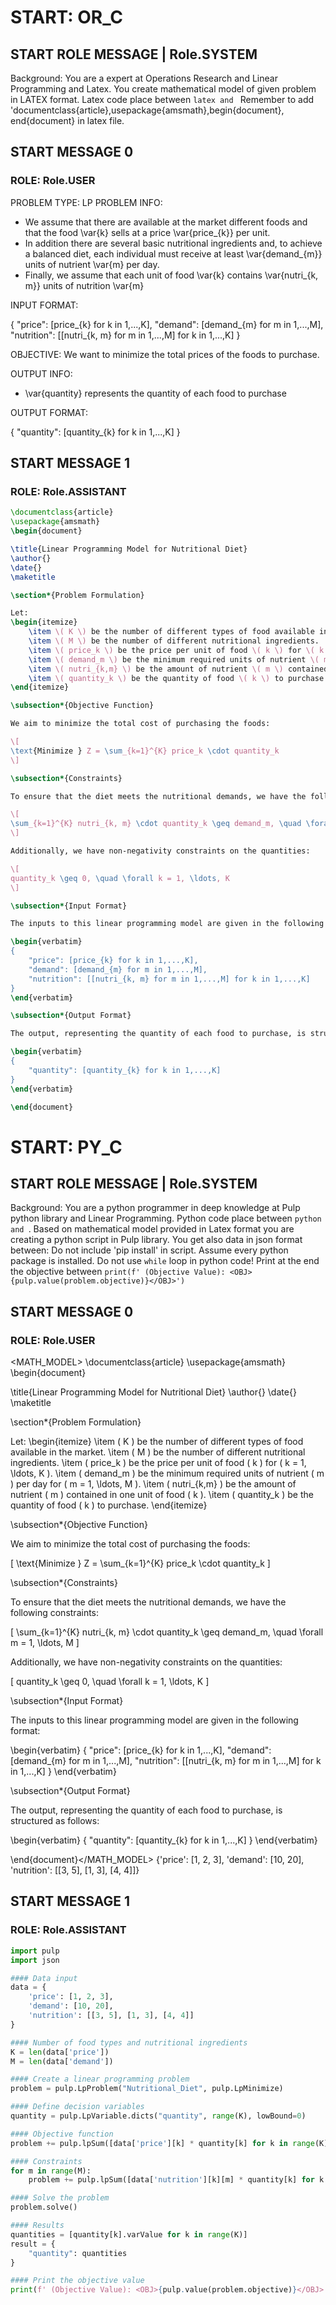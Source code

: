 # START: OR_C 
## START ROLE MESSAGE | Role.SYSTEM 
Background: You are a expert at Operations Research and Linear Programming and Latex. You create mathematical model of given problem in LATEX format. Latex code place between ```latex and ``` Remember to add 'documentclass{article},usepackage{amsmath},begin{document}, end{document} in latex file. 
## START MESSAGE 0 
### ROLE: Role.USER
<DESCRIPTION>
PROBLEM TYPE: LP
PROBLEM INFO:

- We assume that there are available at the market different foods and that the food \var{k} sells at a price \var{price_{k}} per unit. 
- In addition there are several basic nutritional ingredients and, to achieve a balanced diet, each individual must receive at least \var{demand_{m}} units of nutrient \var{m} per day. 
- Finally, we assume that each unit of food \var{k} contains \var{nutri_{k, m}} units of nutrition \var{m}

INPUT FORMAT:

{
	"price": [price_{k} for k in 1,...,K],
	"demand": [demand_{m} for m in 1,...,M],
	"nutrition": [[nutri_{k, m} for m in 1,...,M] for k in 1,...,K]
}


OBJECTIVE: We want to minimize the total prices of the foods to purchase.

OUTPUT INFO:

- \var{quantity} represents the quantity of each food to purchase

OUTPUT FORMAT:

{
	"quantity": [quantity_{k} for k in 1,...,K]
}
</DESCRIPTION>


## START MESSAGE 1 
### ROLE: Role.ASSISTANT
```latex
\documentclass{article}
\usepackage{amsmath}
\begin{document}

\title{Linear Programming Model for Nutritional Diet}
\author{}
\date{}
\maketitle

\section*{Problem Formulation}

Let:
\begin{itemize}
    \item \( K \) be the number of different types of food available in the market.
    \item \( M \) be the number of different nutritional ingredients.
    \item \( price_k \) be the price per unit of food \( k \) for \( k = 1, \ldots, K \).
    \item \( demand_m \) be the minimum required units of nutrient \( m \) per day for \( m = 1, \ldots, M \).
    \item \( nutri_{k,m} \) be the amount of nutrient \( m \) contained in one unit of food \( k \).
    \item \( quantity_k \) be the quantity of food \( k \) to purchase.
\end{itemize}

\subsection*{Objective Function}

We aim to minimize the total cost of purchasing the foods:

\[
\text{Minimize } Z = \sum_{k=1}^{K} price_k \cdot quantity_k
\]

\subsection*{Constraints}

To ensure that the diet meets the nutritional demands, we have the following constraints:

\[
\sum_{k=1}^{K} nutri_{k, m} \cdot quantity_k \geq demand_m, \quad \forall m = 1, \ldots, M
\]

Additionally, we have non-negativity constraints on the quantities:

\[
quantity_k \geq 0, \quad \forall k = 1, \ldots, K
\]

\subsection*{Input Format}

The inputs to this linear programming model are given in the following format:

\begin{verbatim}
{
    "price": [price_{k} for k in 1,...,K],
    "demand": [demand_{m} for m in 1,...,M],
    "nutrition": [[nutri_{k, m} for m in 1,...,M] for k in 1,...,K]
}
\end{verbatim}

\subsection*{Output Format}

The output, representing the quantity of each food to purchase, is structured as follows:

\begin{verbatim}
{
    "quantity": [quantity_{k} for k in 1,...,K]
}
\end{verbatim}

\end{document}
```

# START: PY_C 
## START ROLE MESSAGE | Role.SYSTEM 
Background: You are a python programmer in deep knowledge at Pulp python library and Linear Programming. Python code place between ```python and ```. Based on mathematical model provided in Latex format you are creating a python script in Pulp library. You get also data in json format between: <DATA></DATA> Do not include 'pip install' in script. Assume every python package is installed. Do not use `while` loop in python code! Print at the end the objective between <OBJ></OBJ> `print(f' (Objective Value): <OBJ>{pulp.value(problem.objective)}</OBJ>')` 
## START MESSAGE 0 
### ROLE: Role.USER
<MATH_MODEL>
\documentclass{article}
\usepackage{amsmath}
\begin{document}

\title{Linear Programming Model for Nutritional Diet}
\author{}
\date{}
\maketitle

\section*{Problem Formulation}

Let:
\begin{itemize}
    \item \( K \) be the number of different types of food available in the market.
    \item \( M \) be the number of different nutritional ingredients.
    \item \( price_k \) be the price per unit of food \( k \) for \( k = 1, \ldots, K \).
    \item \( demand_m \) be the minimum required units of nutrient \( m \) per day for \( m = 1, \ldots, M \).
    \item \( nutri_{k,m} \) be the amount of nutrient \( m \) contained in one unit of food \( k \).
    \item \( quantity_k \) be the quantity of food \( k \) to purchase.
\end{itemize}

\subsection*{Objective Function}

We aim to minimize the total cost of purchasing the foods:

\[
\text{Minimize } Z = \sum_{k=1}^{K} price_k \cdot quantity_k
\]

\subsection*{Constraints}

To ensure that the diet meets the nutritional demands, we have the following constraints:

\[
\sum_{k=1}^{K} nutri_{k, m} \cdot quantity_k \geq demand_m, \quad \forall m = 1, \ldots, M
\]

Additionally, we have non-negativity constraints on the quantities:

\[
quantity_k \geq 0, \quad \forall k = 1, \ldots, K
\]

\subsection*{Input Format}

The inputs to this linear programming model are given in the following format:

\begin{verbatim}
{
    "price": [price_{k} for k in 1,...,K],
    "demand": [demand_{m} for m in 1,...,M],
    "nutrition": [[nutri_{k, m} for m in 1,...,M] for k in 1,...,K]
}
\end{verbatim}

\subsection*{Output Format}

The output, representing the quantity of each food to purchase, is structured as follows:

\begin{verbatim}
{
    "quantity": [quantity_{k} for k in 1,...,K]
}
\end{verbatim}

\end{document}</MATH_MODEL>
<DATA>
{'price': [1, 2, 3], 'demand': [10, 20], 'nutrition': [[3, 5], [1, 3], [4, 4]]}</DATA>


## START MESSAGE 1 
### ROLE: Role.ASSISTANT
```python
import pulp
import json

#### Data input
data = {
    'price': [1, 2, 3],
    'demand': [10, 20],
    'nutrition': [[3, 5], [1, 3], [4, 4]]
}

#### Number of food types and nutritional ingredients
K = len(data['price'])
M = len(data['demand'])

#### Create a linear programming problem
problem = pulp.LpProblem("Nutritional_Diet", pulp.LpMinimize)

#### Define decision variables
quantity = pulp.LpVariable.dicts("quantity", range(K), lowBound=0)

#### Objective function
problem += pulp.lpSum([data['price'][k] * quantity[k] for k in range(K)]), "Total_Cost"

#### Constraints
for m in range(M):
    problem += pulp.lpSum([data['nutrition'][k][m] * quantity[k] for k in range(K)]) >= data['demand'][m], f"Demand_Constraint_{m+1}"

#### Solve the problem
problem.solve()

#### Results
quantities = [quantity[k].varValue for k in range(K)]
result = {
    "quantity": quantities
}

#### Print the objective value
print(f' (Objective Value): <OBJ>{pulp.value(problem.objective)}</OBJ>')
```


